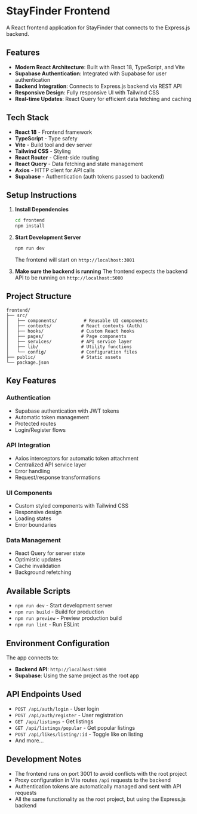 
# StayFinder Frontend

A React frontend application for StayFinder that connects to the Express.js backend.

## Features

- **Modern React Architecture**: Built with React 18, TypeScript, and Vite
- **Supabase Authentication**: Integrated with Supabase for user authentication
- **Backend Integration**: Connects to Express.js backend via REST API
- **Responsive Design**: Fully responsive UI with Tailwind CSS
- **Real-time Updates**: React Query for efficient data fetching and caching

## Tech Stack

- **React 18** - Frontend framework
- **TypeScript** - Type safety
- **Vite** - Build tool and dev server
- **Tailwind CSS** - Styling
- **React Router** - Client-side routing
- **React Query** - Data fetching and state management
- **Axios** - HTTP client for API calls
- **Supabase** - Authentication (auth tokens passed to backend)

## Setup Instructions

1. **Install Dependencies**
   ```bash
   cd frontend
   npm install
   ```

2. **Start Development Server**
   ```bash
   npm run dev
   ```
   The frontend will start on `http://localhost:3001`

3. **Make sure the backend is running**
   The frontend expects the backend API to be running on `http://localhost:5000`

## Project Structure

```
frontend/
├── src/
│   ├── components/          # Reusable UI components
│   ├── contexts/           # React contexts (Auth)
│   ├── hooks/              # Custom React hooks
│   ├── pages/              # Page components
│   ├── services/           # API service layer
│   ├── lib/                # Utility functions
│   └── config/             # Configuration files
├── public/                 # Static assets
└── package.json
```

## Key Features

### Authentication
- Supabase authentication with JWT tokens
- Automatic token management
- Protected routes
- Login/Register flows

### API Integration
- Axios interceptors for automatic token attachment
- Centralized API service layer
- Error handling
- Request/response transformations

### UI Components
- Custom styled components with Tailwind CSS
- Responsive design
- Loading states
- Error boundaries

### Data Management
- React Query for server state
- Optimistic updates
- Cache invalidation
- Background refetching

## Available Scripts

- `npm run dev` - Start development server
- `npm run build` - Build for production
- `npm run preview` - Preview production build
- `npm run lint` - Run ESLint

## Environment Configuration

The app connects to:
- **Backend API**: `http://localhost:5000`
- **Supabase**: Using the same project as the root app

## API Endpoints Used

- `POST /api/auth/login` - User login
- `POST /api/auth/register` - User registration
- `GET /api/listings` - Get listings
- `GET /api/listings/popular` - Get popular listings
- `POST /api/likes/listing/:id` - Toggle like on listing
- And more...

## Development Notes

- The frontend runs on port 3001 to avoid conflicts with the root project
- Proxy configuration in Vite routes `/api` requests to the backend
- Authentication tokens are automatically managed and sent with API requests
- All the same functionality as the root project, but using the Express.js backend
